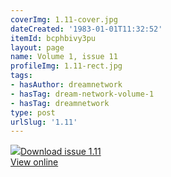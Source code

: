 ```yaml
---
coverImg: 1.11-cover.jpg
dateCreated: '1983-01-01T11:32:52'
itemId: bcphbivy3pu
layout: page
name: Volume 1, issue 11
profileImg: 1.11-rect.jpg
tags:
- hasAuthor: dreamnetwork
- hasTag: dream-network-volume-1
- hasTag: dreamnetwork
type: post
urlSlug: '1.11'
---
```

<img class="card-journal-img" src="../images/1.11-rect.jpg"/><a href="../files/pdfs/Volume_1/1.11_Dream_Network_Bulletin_Vol.1_No_11.pdf" download="">Download issue 1.11</a><br><a href="../files/pdfs/Volume_1/1.11_Dream_Network_Bulletin_Vol.1_No_11.pdf">View online</a>